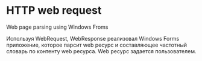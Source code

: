 # HTTP web request
Web page parsing using Windows Froms

Используя WebRequest, WebResponse реализовал Windows Forms приложение,
которое парсит web ресурс и составляющее частотный словарь по контенту web ресурса.
Web ресурс задается пользователем.
